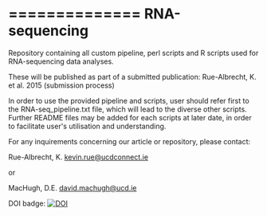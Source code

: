 ==============
RNA-sequencing
==============


Repository containing all custom pipeline, perl scripts and R scripts used for RNA-sequencing data analyses.

These will be published as part of a submitted publication:
Rue-Albrecht, K. et al. 2015 (submission process)


In order to use the provided pipeline and scripts, user should refer first to the RNA-seq_pipeline.txt file, which will lead to the diverse other scripts.
Further README files may be added for each scripts at later date, in order to facilitate user's utilisation and understanding.



For any inquirements concerning our article or repository, please contact:

Rue-Albrecht, K.
kevin.rue@ucdconnect.ie

or

MacHugh, D.E.
david.machugh@ucd.ie


DOI badge: [![DOI](https://zenodo.org/badge/doi/10.5281/zenodo.28655.svg)](http://dx.doi.org/10.5281/zenodo.28655)
